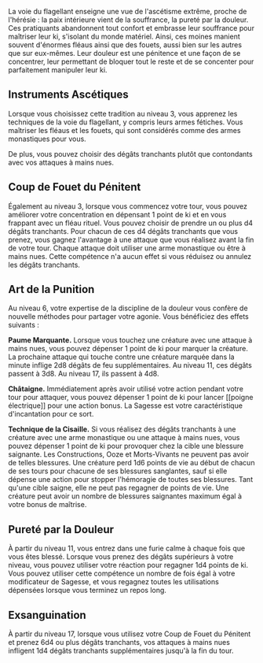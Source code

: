 La voie du flagellant enseigne une vue de l'ascétisme extrême, proche de l'hérésie : la paix intérieure vient de la souffrance, la pureté par la douleur. Ces pratiquants abandonnent tout confort et embrasse leur souffrance pour maîtriser leur ki, s'isolant du monde matériel. Ainsi, ces moines manient souvent d'énormes fléaus ainsi que des fouets, aussi bien sur les autres que sur eux-mêmes. Leur douleur est une pénitence et une façon de se concentrer, leur permettant de bloquer tout le reste et de se concenter pour parfaitement manipuler leur ki.

## Instruments Ascétiques

Lorsque vous choisissez cette tradition au niveau 3, vous apprenez les techniques de la voie du flagellant, y compris leurs armes fétiches. Vous maîtriser les fléaus et les fouets, qui sont considérés comme des armes monastiques pour vous.

De plus, vous pouvez choisir des dégâts tranchants plutôt que contondants avec vos attaques à mains nues.

## Coup de Fouet du Pénitent

Également au niveau 3, lorsque vous commencez votre tour, vous pouvez améliorer votre concentration en dépensant 1 point de ki et en vous frappant avec un fléau rituel. Vous pouvez choisir de prendre un ou plus d4 dégâts tranchants. Pour chacun de ces d4 dégâts tranchants que vous prenez, vous gagnez l'avantage à une attaque que vous réalisez avant la fin de votre tour. Chaque attaque doit utiliser une arme monastique ou être à mains nues. Cette compétence n'a aucun effet si vous réduisez ou annulez les dégâts tranchants.

## Art de la Punition

Au niveau 6, votre expertise de la discipline de la douleur vous confère de nouvelle méthodes pour partager votre agonie. Vous bénéficiez des effets suivants : 

**Paume Marquante.** Lorsque vous touchez une créature avec une attaque à mains nues, vous pouvez dépenser 1 point de ki pour marquer la créature. La prochaine attaque qui touche contre une créature marquée dans la minute inflige 2d8 dégâts de feu supplémentaires. Au niveau 11, ces dégâts passent à 3d8. Au niveau 17, ils passent à 4d8.

**Châtaigne.** Immédiatement après avoir utilisé votre action pendant votre tour pour attaquer, vous pouvez dépenser 1 point de ki pour lancer [[poigne électrique]] pour une action bonus. La Sagesse est votre caractéristique d'incantation pour ce sort.

**Technique de la Cisaille.** Si vous réalisez des dégâts tranchants à une créature avec une arme monastique ou une attaque à mains nues, vous pouvez dépenser 1 point de ki pour provoquer chez la cible une blessure saignante. Les Constructions, Ooze et Morts-Vivants ne peuvent pas avoir de telles blessures. Une créature perd 1d6 points de vie au début de chacun de ses tours pour chacune de ses blessures sanglantes, sauf si elle dépense une action pour stopper l'hémoragie de toutes ses blessures. Tant qu'une cible saigne, elle ne peut pas regagner de points de vie. Une créature peut avoir un nombre de blessures saignantes maximum égal à votre bonus de maîtrise.

## Pureté par la Douleur

À partir du niveau 11, vous entrez dans une furie calme à chaque fois que vous êtes blessé. Lorsque vous prenez des dégâts supérieurs à votre niveau, vous pouvez utiliser votre réaction pour regagner 1d4 points de ki. Vous pouvez utiliser cette compétence un nombre de fois égal à votre modificateur de Sagesse, et vous regagnez toutes les utilisations dépensées lorsque vous terminez un repos long.

## Exsanguination

À partir du niveau 17, lorsque vous utilisez votre Coup de Fouet du Pénitent et prenez 6d4 ou plus dégâts tranchants, vos attaques à mains nues infligent 1d4 dégâts tranchants supplémentaires jusqu'à la fin du tour.
